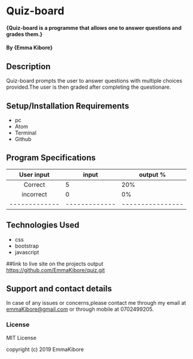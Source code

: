 # Quiz-board
#### {Quiz-board is a programme that allows one to answer questions and grades them.}
#### By **{Emma Kibore}**

## Description
Quiz-board prompts the user to answer questions with multiple choices provided.The user is then graded after completing the questionare.

## Setup/Installation Requirements
* pc
* Atom
* Terminal
* Github

## Program Specifications
|User input   |input        |  output  %     |
|:-----------:|-------------|----------------|
| Correct     |  5          |   20%          |
|incorrect    |  0          |   0%           |
|-------------|-------------|----------------|

## Technologies Used
* css
* bootstrap
* javascript

##link to live site on the projects output
https://github.com/EmmaKibore/quiz.git

## Support and contact details
In case of any issues or concerns,please contact me through my email at emmaKibore@gmail.com or through mobile at 0702499205.

### License
MIT License

copyright (c) 2019 EmmaKibore
